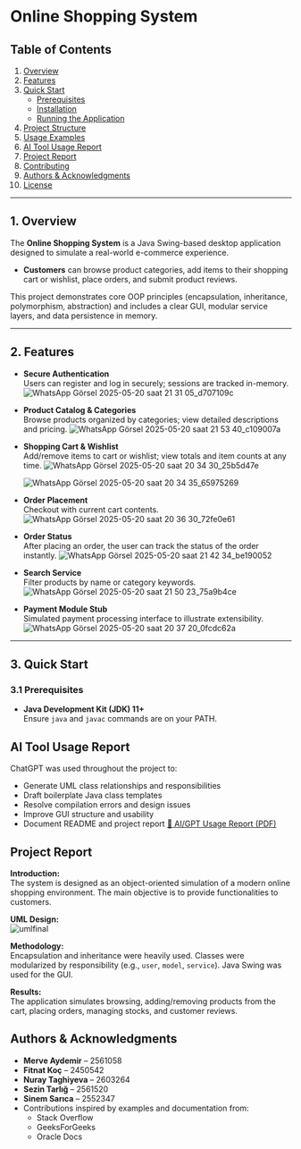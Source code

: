 # Online Shopping System



## Table of Contents

1. [Overview](#overview)  
2. [Features](#features)  
3. [Quick Start](#quick-start)  
   - [Prerequisites](#prerequisites)  
   - [Installation](#installation)  
   - [Running the Application](#running-the-application)  
4. [Project Structure](#project-structure)  
5. [Usage Examples](#usage-examples)  
6. [AI Tool Usage Report](#ai-tool-usage-report)  
7. [Project Report](#project-report)  
8. [Contributing](#contributing)  
9. [Authors & Acknowledgments](#authors--acknowledgments)  
10. [License](#license)  

---

## 1. Overview

The **Online Shopping System** is a Java Swing-based desktop application designed to simulate a real-world e-commerce experience.  
- **Customers** can browse product categories, add items to their shopping cart or wishlist, place orders, and submit product reviews.  

This project demonstrates core OOP principles (encapsulation, inheritance, polymorphism, abstraction) and includes a clear GUI, modular service layers, and data persistence in memory.

---

## 2. Features

- **Secure Authentication**  
  Users can register and log in securely; sessions are tracked in-memory.
![WhatsApp Görsel 2025-05-20 saat 21 31 05_d707109c](https://github.com/user-attachments/assets/017dc833-7aa5-47d9-8e18-0db8f937a8bb)

- **Product Catalog & Categories**  
  Browse products organized by categories; view detailed descriptions and pricing.
   ![WhatsApp Görsel 2025-05-20 saat 21 53 40_c109007a](https://github.com/user-attachments/assets/efe2d5c2-2518-4cc8-9d1a-11bc2b6028f5)


   
- **Shopping Cart & Wishlist**  
  Add/remove items to cart or wishlist; view totals and item counts at any time.
     ![WhatsApp Görsel 2025-05-20 saat 20 34 30_25b5d47e](https://github.com/user-attachments/assets/910900b0-ff9e-4b5c-9d74-52fb1eb2f14f)
   
  ![WhatsApp Görsel 2025-05-20 saat 20 34 35_65975269](https://github.com/user-attachments/assets/e5f14860-0800-4703-8c9e-a0e0c3ce4765)


- **Order Placement**  
  Checkout with current cart contents.
![WhatsApp Görsel 2025-05-20 saat 20 36 30_72fe0e61](https://github.com/user-attachments/assets/cf522a2b-e12d-4881-8b53-eee4731259c3)
- **Order Status**  
  After placing an order, the user can track the status of the order instantly.
  ![WhatsApp Görsel 2025-05-20 saat 21 42 34_be190052](https://github.com/user-attachments/assets/2e009f91-28e5-42c0-a4cf-7fa17bd5cd0d)


- **Search Service**  
  Filter products by name or category keywords.
![WhatsApp Görsel 2025-05-20 saat 21 50 23_75a9b4ce](https://github.com/user-attachments/assets/dda37929-6ca0-4a90-bcd0-ef911a6491c6)

- **Payment Module Stub**  
  Simulated payment processing interface to illustrate extensibility.
![WhatsApp Görsel 2025-05-20 saat 20 37 20_0fcdc62a](https://github.com/user-attachments/assets/6179b1b3-c8a7-4811-983b-cdd2fb8a3989)

---

## 3. Quick Start

### 3.1 Prerequisites

- **Java Development Kit (JDK) 11+**  
  Ensure `java` and `javac` commands are on your PATH.


## AI Tool Usage Report
ChatGPT was used throughout the project to:
- Generate UML class relationships and responsibilities
- Draft boilerplate Java class templates
- Resolve compilation errors and design issues
- Improve GUI structure and usability
- Document README and project report
[📄 AI/GPT Usage Report (PDF)](GPTUSAGE.pdf)

## Project Report
**Introduction:**  
The system is designed as an object-oriented simulation of a modern online shopping environment. The main objective is to provide functionalities to customers.

**UML Design:**  
![umlfinal](https://github.com/user-attachments/assets/913bf6f8-582a-4c8d-a0a5-c1e7995b9cac)

**Methodology:**  
Encapsulation and inheritance were heavily used. Classes were modularized by responsibility (e.g., `user`, `model`, `service`). Java Swing was used for the GUI.

**Results:**  
The application simulates browsing, adding/removing products from the cart, placing orders, managing stocks, and customer reviews.
## Authors & Acknowledgments
- **Merve Aydemir** – 2561058 
- **Fitnat Koç** – 2450542 
- **Nuray Taghiyeva** – 2603264
- **Sezin Tarlığ** – 2561520
- **Sinem Sarıca** – 2552347
- Contributions inspired by examples and documentation from:
  - Stack Overflow
  - GeeksForGeeks
  - Oracle Docs



